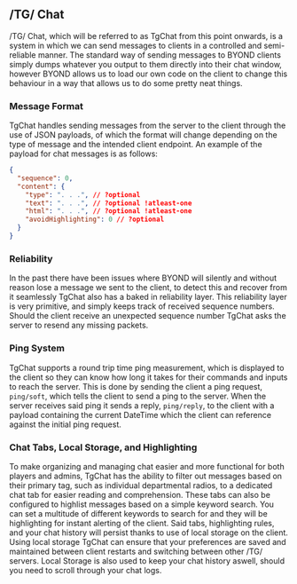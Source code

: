 ## /TG/ Chat

/TG/ Chat, which will be referred to as TgChat from this point onwards, is a system in which we can send messages to clients in a controlled and semi-reliable manner. The standard way of sending messages to BYOND clients simply dumps whatever you output to them directly into their chat window, however BYOND allows us to load our own code on the client to change this behaviour in a way that allows us to do some pretty neat things.

### Message Format

TgChat handles sending messages from the server to the client through the use of JSON payloads, of which the format will change depending on the type of message and the intended client endpoint. An example of the payload for chat messages is as follows:

```json
{
  "sequence": 0,
  "content": {
    "type": ". . .", // ?optional
    "text": ". . .", // ?optional !atleast-one
    "html": ". . .", // ?optional !atleast-one
    "avoidHighlighting": 0 // ?optional
  }
}
```

### Reliability

In the past there have been issues where BYOND will silently and without reason lose a message we sent to the client, to detect this and recover from it seamlessly TgChat also has a baked in reliability layer. This reliability layer is very primitive, and simply keeps track of received sequence numbers. Should the client receive an unexpected sequence number TgChat asks the server to resend any missing packets.

### Ping System

TgChat supports a round trip time ping measurement, which is displayed to the client so they can know how long it takes for their commands and inputs to reach the server. This is done by sending the client a ping request, `ping/soft`, which tells the client to send a ping to the server. When the server receives said ping it sends a reply, `ping/reply`, to the client with a payload containing the current DateTime which the client can reference against the initial ping request.

### Chat Tabs, Local Storage, and Highlighting

To make organizing and managing chat easier and more functional for both players and admins, TgChat has the ability to filter out messages based on their primary tag, such as individual departmental radios, to a dedicated chat tab for easier reading and comprehension. These tabs can also be configured to highlist messages based on a simple keyword search. You can set a multitude of different keywords to search for and they will be highlighting for instant alerting of the client. Said tabs, highlighting rules, and your chat history will persist thanks to use of local storage on the client. Using local storage TgChat can ensure that your preferences are saved and maintained between client restarts and switching between other /TG/ servers. Local Storage is also used to keep your chat history aswell, should you need to scroll through your chat logs.
